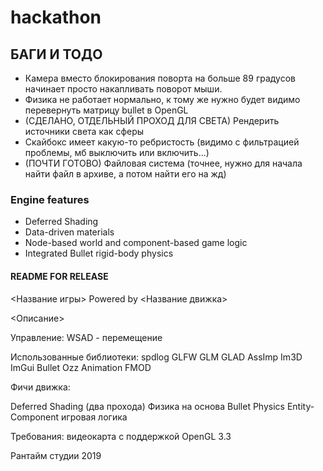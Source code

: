 # hackathon

## БАГИ И ТОДО
* Камера вместо блокирования поворта на больше 89 градусов начинает просто накапливать поворот мыши.
* Физика не работает нормально, к тому же нужно будет видимо перевернуть матрицу bullet в OpenGL
* (СДЕЛАНО, ОТДЕЛЬНЫЙ ПРОХОД ДЛЯ СВЕТА) Рендерить источники света как сферы
* Скайбокс имеет какую-то ребристость (видимо с фильтрацией проблемы, мб выключить или включить...)
* (ПОЧТИ ГОТОВО) Файловая система (точнее, нужно для начала найти файл в архиве, а потом найти его на жд) 

### Engine features
* Deferred Shading
* Data-driven materials
* Node-based world and component-based game logic
* Integrated Bullet rigid-body physics

#### README FOR RELEASE

<Название игры>
Powered by <Название движка>

<Описание>

Управление:
WSAD - перемещение


Использованные библиотеки:
spdlog
GLFW
GLM
GLAD
AssImp
Im3D
ImGui
Bullet
Ozz Animation
FMOD

Фичи движка:

Deferred Shading (два прохода)
Физика на основа Bullet Physics
Entity-Component игровая логика


Требования:
видеокарта с поддержкой OpenGL 3.3

Рантайм студии 2019